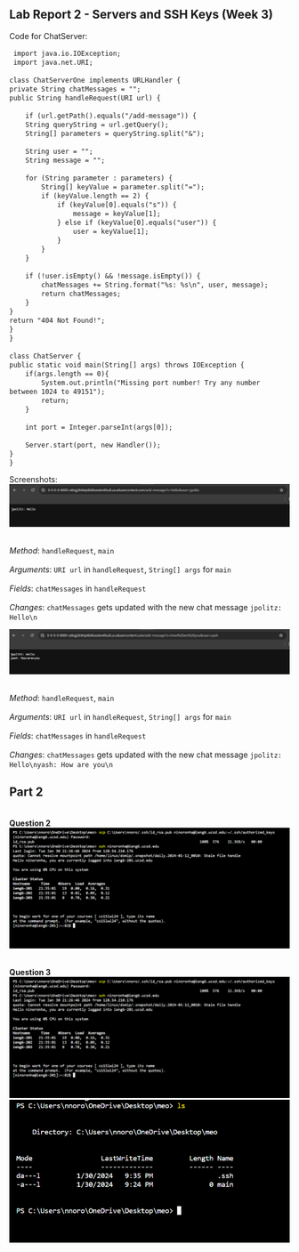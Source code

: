 __Lab Report 2 - Servers and SSH Keys (Week 3)__
-------------


Code for ChatServer:

     import java.io.IOException;
     import java.net.URI;

    class ChatServerOne implements URLHandler {
    private String chatMessages = "";
    public String handleRequest(URI url) {
             
        if (url.getPath().equals("/add-message")) {
        String queryString = url.getQuery();
        String[] parameters = queryString.split("&");

        String user = "";
        String message = "";

        for (String parameter : parameters) {
            String[] keyValue = parameter.split("=");
            if (keyValue.length == 2) {
                if (keyValue[0].equals("s")) {
                    message = keyValue[1];
                } else if (keyValue[0].equals("user")) {
                    user = keyValue[1];
                }
            }
        }

        if (!user.isEmpty() && !message.isEmpty()) {
            chatMessages += String.format("%s: %s\n", user, message);
            return chatMessages;
        }
    }
    return "404 Not Found!";
    }
    }

    class ChatServer {
    public static void main(String[] args) throws IOException {
        if(args.length == 0){
            System.out.println("Missing port number! Try any number between 1024 to 49151");
            return;
        }

        int port = Integer.parseInt(args[0]);

        Server.start(port, new Handler());
    }
    }

Screenshots:
![Image](lb2.png)

<br>_Method_: `handleRequest`, `main`<br>
<br> _Arguments_: `URI url` in `handleRequest`, `String[] args` for `main`<br>
<br> _Fields_: `chatMessages` in `handleRequest`<br>
<br> _Changes_: `chatMessages` gets updated with the new chat message `jpolitz: Hello\n`<br>

![Image](lb21.png)

<br>_Method_: `handleRequest`, `main`<br>
<br> _Arguments_: `URI url` in `handleRequest`, `String[] args` for `main`<br>
<br> _Fields_: `chatMessages` in `handleRequest`<br>
<br> _Changes_: `chatMessages` gets updated with the new chat message `jpolitz: Hello\nyash: How are you\n`<br>

Part 2
---
<br> __Question 2__ <br>
![Image](unnamed.png)

<br> __Question 3__ <br>
![Image](unnamed.png)
![Image](unnamedd.png)
